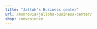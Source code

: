 ```yaml
---
title: "Jalloh's Business center"
url: /monrovia/jallohs-business-center/
shop: convenience
---
```

